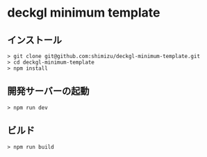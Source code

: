 # deckgl minimum template


## インストール

```
> git clone git@github.com:shimizu/deckgl-minimum-template.git
> cd deckgl-minimum-template
> npm install
```

## 開発サーバーの起動

```
> npm run dev
```

## ビルド

```
> npm run build
```


